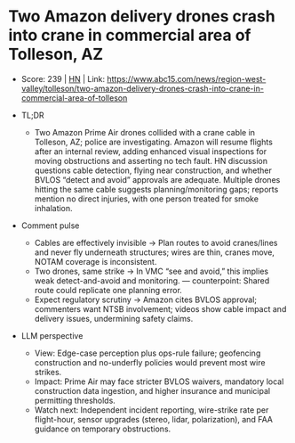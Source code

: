 # Two Amazon delivery drones crash into crane in commercial area of Tolleson, AZ

- Score: 239 | [HN](https://news.ycombinator.com/item?id=45450449) | Link: https://www.abc15.com/news/region-west-valley/tolleson/two-amazon-delivery-drones-crash-into-crane-in-commercial-area-of-tolleson

- TL;DR
  - Two Amazon Prime Air drones collided with a crane cable in Tolleson, AZ; police are investigating. Amazon will resume flights after an internal review, adding enhanced visual inspections for moving obstructions and asserting no tech fault. HN discussion questions cable detection, flying near construction, and whether BVLOS “detect and avoid” approvals are adequate. Multiple drones hitting the same cable suggests planning/monitoring gaps; reports mention no direct injuries, with one person treated for smoke inhalation.

- Comment pulse
  - Cables are effectively invisible → Plan routes to avoid cranes/lines and never fly underneath structures; wires are thin, cranes move, NOTAM coverage is inconsistent.
  - Two drones, same strike → In VMC “see and avoid,” this implies weak detect-and-avoid and monitoring. — counterpoint: Shared route could replicate one planning error.
  - Expect regulatory scrutiny → Amazon cites BVLOS approval; commenters want NTSB involvement; videos show cable impact and delivery issues, undermining safety claims.

- LLM perspective
  - View: Edge-case perception plus ops-rule failure; geofencing construction and no-underfly policies would prevent most wire strikes.
  - Impact: Prime Air may face stricter BVLOS waivers, mandatory local construction data ingestion, and higher insurance and municipal permitting thresholds.
  - Watch next: Independent incident reporting, wire-strike rate per flight-hour, sensor upgrades (stereo, lidar, polarization), and FAA guidance on temporary obstructions.
